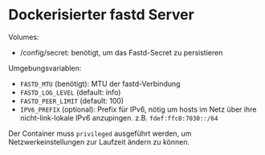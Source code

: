 # Dockerisierter fastd Server

Volumes:
* /config/secret: benötigt, um das Fastd-Secret zu persistieren

Umgebungsvariablen:

* `FASTD_MTU` (benötigt): MTU der fastd-Verbindung
* `FASTD_LOG_LEVEL` (default: info)
* `FASTD_PEER_LIMIT` (default: 100)
* `IPV6_PREFIX` (optional): Prefix für IPv6, nötig um hosts im Netz über ihre nicht-link-lokale IPv6 anzupingen. z.B. `fdef:ffc0:7030::/64`

Der Container muss `privileged` ausgeführt werden, um Netzwerkeinstellungen zur Laufzeit ändern zu können.
